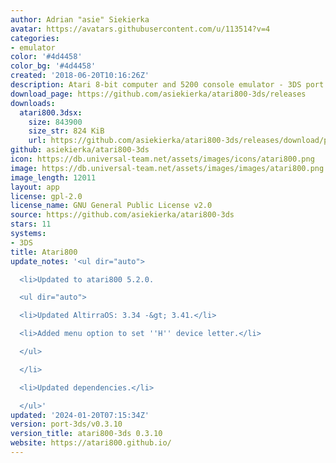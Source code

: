 ```yaml
---
author: Adrian "asie" Siekierka
avatar: https://avatars.githubusercontent.com/u/113514?v=4
categories:
- emulator
color: '#4d4458'
color_bg: '#4d4458'
created: '2018-06-20T10:16:26Z'
description: Atari 8-bit computer and 5200 console emulator - 3DS port
download_page: https://github.com/asiekierka/atari800-3ds/releases
downloads:
  atari800.3dsx:
    size: 843900
    size_str: 824 KiB
    url: https://github.com/asiekierka/atari800-3ds/releases/download/port-3ds/v0.3.10/atari800.3dsx
github: asiekierka/atari800-3ds
icon: https://db.universal-team.net/assets/images/icons/atari800.png
image: https://db.universal-team.net/assets/images/images/atari800.png
image_length: 12011
layout: app
license: gpl-2.0
license_name: GNU General Public License v2.0
source: https://github.com/asiekierka/atari800-3ds
stars: 11
systems:
- 3DS
title: Atari800
update_notes: '<ul dir="auto">

  <li>Updated to atari800 5.2.0.

  <ul dir="auto">

  <li>Updated AltirraOS: 3.34 -&gt; 3.41.</li>

  <li>Added menu option to set ''H'' device letter.</li>

  </ul>

  </li>

  <li>Updated dependencies.</li>

  </ul>'
updated: '2024-01-20T07:15:34Z'
version: port-3ds/v0.3.10
version_title: atari800-3ds 0.3.10
website: https://atari800.github.io/
---
```

